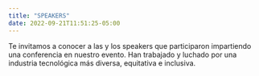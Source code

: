 ```yaml
---
title: "SPEAKERS"
date: 2022-09-21T11:51:25-05:00
---
```


Te invitamos a conocer a las y los speakers que participaron impartiendo una conferencia en nuestro evento. Han trabajado y luchado por una industria tecnológica más diversa, equitativa e inclusiva.